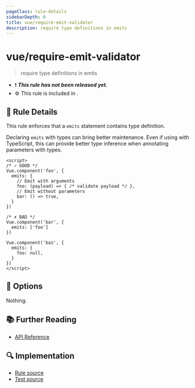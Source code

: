 ```yaml
---
pageClass: rule-details
sidebarDepth: 0
title: vue/require-emit-validator
description: require type definitions in emits
---
```

# vue/require-emit-validator

> require type definitions in emits

- :exclamation: <badge text="This rule has not been released yet." vertical="middle" type="error"> ***This rule has not been released yet.*** </badge>
- :gear: This rule is included in .

## :book: Rule Details

This rule enforces that a `emits` statement contains type definition.

Declaring `emits` with types can bring better maintenance.
Even if using with TypeScript, this can provide better type inference when annotating parameters with types.

<eslint-code-block :rules="{'vue/require-emit-validator': ['error']}">

```vue
<script>
/* ✓ GOOD */
Vue.component('foo', {
  emits: {
    // Emit with arguments
    foo: (payload) => { /* validate payload */ },
    // Emit without parameters
    bar: () => true,
  }
})

/* ✗ BAD */
Vue.component('bar', {
  emits: ['foo']
})

Vue.component('baz', {
  emits: {
    foo: null,
  }
})
</script>
```

</eslint-code-block>

## :wrench: Options

Nothing.

## :books: Further Reading

- [API Reference](https://v3.vuejs.org/api/options-data.html#emits)

## :mag: Implementation

- [Rule source](https://github.com/vuejs/eslint-plugin-vue/blob/master/lib/rules/require-emit-validator.js)
- [Test source](https://github.com/vuejs/eslint-plugin-vue/blob/master/tests/lib/rules/require-emit-validator.js)

